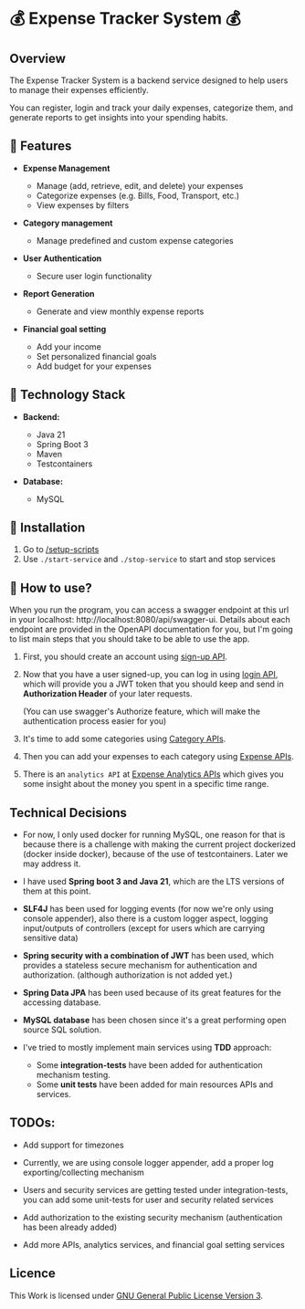 # 💰 Expense Tracker System 💰

## Overview

The Expense Tracker System is a backend service designed to help users
to manage their expenses efficiently.

You can register, login and track your daily expenses, categorize them,
and generate reports to get insights into your spending habits.

## 🧩 Features

- **Expense Management**
    - Manage (add, retrieve, edit, and delete) your expenses
    - Categorize expenses (e.g. Bills, Food, Transport, etc.)
    - View expenses by filters


- **Category management**
    - Manage predefined and custom expense categories


- **User Authentication**
    - Secure user login functionality


- **Report Generation**
    - Generate and view monthly expense reports


- **Financial goal setting**
    - Add your income
    - Set personalized financial goals
    - Add budget for your expenses

## 🚀 Technology Stack

- **Backend:**
    - Java 21
    - Spring Boot 3
    - Maven
    - Testcontainers


- **Database:**
    - MySQL

## 🔧 Installation

1) Go to [/setup-scripts](setup-scripts)
2) Use `./start-service`  and `./stop-service` to start and stop services

## 📔 How to use?

When you run the program, you can access a swagger endpoint at this url in
your localhost: http://localhost:8080/api/swagger-ui. Details about each
endpoint are provided in the OpenAPI documentation for you, but I'm going
to list main steps that you should take to be able to use the app.

1) First, you should create an account using
   [sign-up API](http://localhost:8080/expense-tracker/api/v1/users/sign-up).

2) Now that you have a user signed-up, you can log in using
   [login API](http://localhost:8080/expense-tracker/api/v1/users/login),
   which will provide you a JWT token that you should keep and send in
   **Authorization Header** of your later requests.

   (You can use swagger's Authorize feature, which will make the authentication
   process easier for you)

3) It's time to add some categories using
   [Category APIs](http://localhost:8080/expense-tracker/api/v1/categories).

4) Then you can add your expenses to each category using
   [Expense APIs](http://localhost:8080/expense-tracker/api/v1/expenses).

5) There is an `analytics API` at [Expense Analytics APIs](http://localhost:8080/expense-tracker/api/v1/analytics)
   which gives you some insight about the money you spent in a specific time range.

## Technical Decisions

- For now, I only used docker for running MySQL,
  one reason for that is because there is a challenge with making the current
  project dockerized (docker inside docker), because of the use of testcontainers.
  Later we may address it.
- I have used **Spring boot 3 and Java 21**, which are the LTS versions of them at this point.
- **SLF4J** has been used for logging events (for now we're only using console appender), also
  there is a custom logger aspect, logging input/outputs of controllers (except for users which are carrying sensitive
  data)
- **Spring security with a combination of JWT** has been used, which provides a
  stateless secure mechanism for authentication and authorization. (although
  authorization is not added yet.)
- **Spring Data JPA** has been used because of its great features for the accessing database.
- **MySQL database** has been chosen since it's a great performing open source SQL solution.


- I've tried to mostly implement main services using **TDD** approach:
    - Some **integration-tests** have been added for authentication mechanism testing.
    - Some **unit tests** have been added for main resources APIs and services.

## TODOs:

- Add support for timezones

- Currently, we are using console logger appender, add a proper
  log exporting/collecting mechanism

- Users and security services are getting tested under integration-tests,
  you can add some unit-tests for user and security related services

- Add authorization to the existing security mechanism (authentication has been already added)

- Add more APIs, analytics services, and financial goal setting services

## Licence

This Work is licensed under [GNU General Public License Version 3](LICENSE).